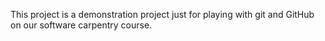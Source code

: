 This project is a demonstration project just for playing with git and GitHub on our software carpentry course.
